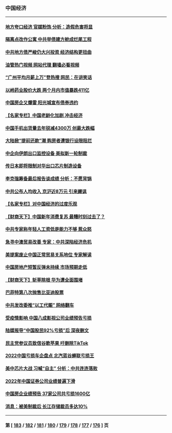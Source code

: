 ### 中国经济
---
#### [地方夸口经济 官媒粉饰 分析：造假危害将显](../../pages/ncid283/n13924447.md?02072045) 
#### [隔离点改作公寓 中共举债建方舱成烂尾工程](../../pages/ncid283/n13924106.md?02072045) 
#### [中共地方债严峻仍大兴投资 经济结构更扭曲](../../pages/ncid283/n13924082.md?02072045) 
#### [油管热门视频 网站代理 翻墙必看视频](http://138.2.39.72:81/youtube.html?epic-marker?02072045)
#### [“广州平均月薪上万”登热搜 网民：在讲笑话](../../pages/ncid283/n13923780.md?02072045) 
#### [以岭药业股价大跌 两个月内市值暴跌411亿](../../pages/ncid283/n13923641.md?02072045) 
#### [中国房企又爆雷 阳光城宣布债券违约](../../pages/ncid283/n13923436.md?02072045) 
#### [【名家专栏】中国老龄化加剧 冲击经济](../../pages/ncid283/n13919481.md?02072045) 
#### [中国手机出货量去年锐减4300万 创最大跌幅](../../pages/ncid283/n13923358.md?02072045) 
#### [大陆掀“提前还款”潮 购房者遭银行设限阻拦](../../pages/ncid283/n13922681.md?02072045) 
#### [中企向伊朗出口监控设备 美拟新一轮制裁](../../pages/ncid283/n13922626.md?02072045) 
#### [传日本即将限制对华出口芯片制造设备](../../pages/ncid283/n13922492.md?02072045) 
#### [李克强筹备最后报告谈成绩 分析：不愿背锅](../../pages/ncid283/n13922348.md?02072045) 
#### [中共公布人均收入 京沪近8万元 引来謿讽](../../pages/ncid283/n13922312.md?02072045) 
#### [【名家专栏】对中国经济的过度乐观](../../pages/ncid283/n13921749.md?02072045) 
#### [【财商天下】中国新年消费复苏 最糟时刻过去了？](../../pages/ncid283/n13921935.md?02072045) 
#### [中共专家称年轻人工资低是能力不够 惹众怒](../../pages/ncid283/n13921285.md?02072045) 
#### [急寻中澳贸易改善 专家：中共深陷经济危机](../../pages/ncid283/n13921153.md?02072045) 
#### [美提案废止中国正常贸易关系地位 专家解读](../../pages/ncid283/n13921230.md?02072045) 
#### [中国房地产短暂反弹未持续 市场预期走低](../../pages/ncid283/n13921193.md?02072045) 
#### [【财商天下】斩草除根 华为遭全面围堵](../../pages/ncid283/n13921248.md?02072045) 
#### [巴菲特第八次抛售比亚迪股票](../../pages/ncid283/n13921227.md?02072045) 
#### [中共发改委推“以工代赈” 网络翻车](../../pages/ncid283/n13921125.md?02072045) 
#### [受疫情影响 中国八成影视公司业绩预告亏损](../../pages/ncid283/n13921199.md?02072045) 
#### [陆媒报导“中国股民92%亏损”后 深夜删文](../../pages/ncid283/n13921080.md?02072045) 
#### [民主党参议员致信谷歌苹果 吁删除TikTok](../../pages/ncid283/n13920988.md?02072045) 
#### [2022中国亏损车企盘点 北汽蓝谷蝉联亏损王](../../pages/ncid283/n13920391.md?02072045) 
#### [美中芯片大战 习喊“自主” 分析：中共连连落败](../../pages/ncid283/n13920089.md?02072045) 
#### [2022年中国证券公司业绩普遍下滑](../../pages/ncid283/n13920380.md?02072045) 
#### [中国房企业绩预告 37家公司共亏损1600亿](../../pages/ncid283/n13920349.md?02072045) 
#### [消息：被美制裁后 长江存储裁员多达10%](../../pages/ncid283/n13920203.md?02072045) 

---
#### 第 [ [183](./183.md?02072045) / [182](./182.md?02072045) / [181](./181.md?02072045) / [180](./180.md?02072045) / [179](./179.md?02072045) / [178](./178.md?02072045) / [177](./177.md?02072045) / [176](./176.md?02072045) ] 页
